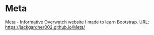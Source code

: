 # Meta
Meta - Informative Overwatch website I made to learn Bootstrap.
URL: https://jackgardner002.github.io/Meta/
